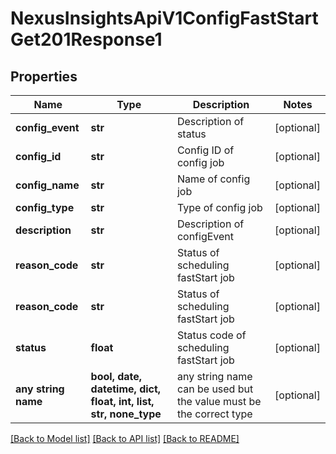 # NexusInsightsApiV1ConfigFastStartGet201Response1


## Properties
Name | Type | Description | Notes
------------ | ------------- | ------------- | -------------
**config_event** | **str** | Description of status | [optional] 
**config_id** | **str** | Config ID of config job | [optional] 
**config_name** | **str** | Name of config job | [optional] 
**config_type** | **str** | Type of config job | [optional] 
**description** | **str** | Description of configEvent | [optional] 
**reason_code** | **str** | Status of scheduling fastStart job | [optional] 
**reason_code** | **str** | Status of scheduling fastStart job | [optional] 
**status** | **float** | Status code of scheduling fastStart job | [optional] 
**any string name** | **bool, date, datetime, dict, float, int, list, str, none_type** | any string name can be used but the value must be the correct type | [optional]

[[Back to Model list]](../README.md#documentation-for-models) [[Back to API list]](../README.md#documentation-for-api-endpoints) [[Back to README]](../README.md)


